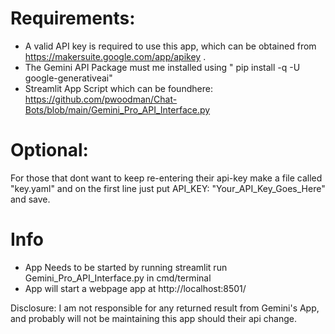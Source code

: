 # Requirements:
 - A valid API key is required to use this app, which can be obtained from https://makersuite.google.com/app/apikey .
 - The Gemini API Package must me installed using " pip install -q -U google-generativeai"
 - Streamlit App Script which can be foundhere: https://github.com/pwoodman/Chat-Bots/blob/main/Gemini_Pro_API_Interface.py

# Optional:
For those that dont want to keep re-entering their api-key make a file called "key.yaml" and on the first line just put API_KEY: "Your_API_Key_Goes_Here" and save.

# Info
- App Needs to be started by running streamlit run Gemini_Pro_API_Interface.py in cmd/terminal
- App will start a webpage app at http://localhost:8501/

Disclosure: I am not responsible for any returned result from Gemini's App, and probably will not be maintaining this app should their api change.
